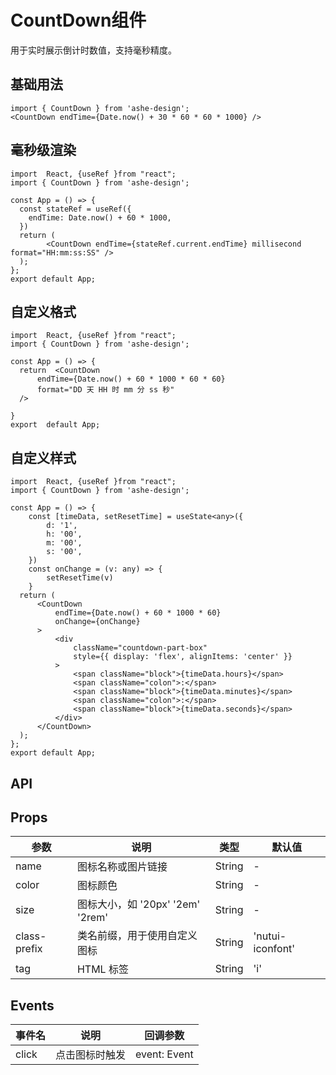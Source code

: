 #  CountDown组件
用于实时展示倒计时数值，支持毫秒精度。



## 基础用法

```tsx
import { CountDown } from 'ashe-design';
<CountDown endTime={Date.now() + 30 * 60 * 60 * 1000} />
```

## 毫秒级渲染

```tsx
import  React, {useRef }from "react";
import { CountDown } from 'ashe-design';

const App = () => {
  const stateRef = useRef({
    endTime: Date.now() + 60 * 1000,
  })
  return (
        <CountDown endTime={stateRef.current.endTime} millisecond format="HH:mm:ss:SS" />
  );
};
export default App;

```

## 自定义格式
```tsx
import  React, {useRef }from "react";
import { CountDown } from 'ashe-design';

const App = () => {
  return  <CountDown
      endTime={Date.now() + 60 * 1000 * 60 * 60}
      format="DD 天 HH 时 mm 分 ss 秒"
  />

}
export  default App;

```

## 自定义样式

```tsx
import  React, {useRef }from "react";
import { CountDown } from 'ashe-design';

const App = () => {
    const [timeData, setResetTime] = useState<any>({
        d: '1',
        h: '00',
        m: '00',
        s: '00',
    })
    const onChange = (v: any) => {
        setResetTime(v)
    }
  return (
      <CountDown
          endTime={Date.now() + 60 * 1000 * 60}
          onChange={onChange}
      >
          <div
              className="countdown-part-box"
              style={{ display: 'flex', alignItems: 'center' }}
          >
              <span className="block">{timeData.hours}</span>
              <span className="colon">:</span>
              <span className="block">{timeData.minutes}</span>
              <span className="colon">:</span>
              <span className="block">{timeData.seconds}</span>
          </div>
      </CountDown>
  );
};
export default App;
```

## API

## Props

| 参数         | 说明                             | 类型   | 默认值           |
|--------------|----------------------------------|--------|------------------|
| name         | 图标名称或图片链接               | String | -                |
| color        | 图标颜色                         | String | -                |
| size         | 图标大小，如 '20px' '2em' '2rem' | String | -                |
| class-prefix | 类名前缀，用于使用自定义图标     | String | 'nutui-iconfont' |
| tag          | HTML 标签                        | String | 'i'              |

## Events

| 事件名 | 说明           | 回调参数     |
|--------|----------------|--------------|
| click  | 点击图标时触发 | event: Event |
